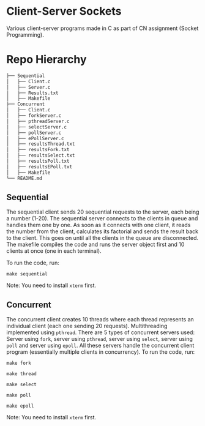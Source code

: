 # Client-Server Sockets
Various client-server programs made in C as part of CN assignment (Socket Programming).

# Repo Hierarchy
```bash
├── Sequential
│   ├── Client.c
│   ├── Server.c
│   ├── Results.txt
│   ├── Makefile
├── Concurrent
│   ├── Client.c
│   ├── forkServer.c
│   ├── pthreadServer.c
│   ├── selectServer.c
│   ├── pollServer.c
│   ├── ePollServer.c
│   ├── resultsThread.txt
│   ├── resultsFork.txt
│   ├── resultsSelect.txt
│   ├── resultsPoll.txt
│   ├── resultsEPoll.txt
│   ├── Makefile
└── README.md
```

## Sequential
The sequential client sends 20 sequential requests to the server, each being a number (1-20).
The sequential server connects to the clients in queue and handles them one by one. As soon as it connects with one client, it reads the number from the client, calculates its factorial and sends the result back to the client. This goes on until all the clients in the queue are disconnected. The makefile compiles the code and runs the server object first and 10 clients at once (one in each terminal).

To run the code, run:
```
make sequential
```
Note: You need to install `xterm` first.

## Concurrent
The concurrent client creates 10 threads where each thread represents an individual client (each one sending 20 requests). Multithreading implemented using `pthread`.
There are 5 types of concurrent servers used: Server using `fork`, server using `pthread`, server using `select`, server using `poll` and server using `epoll`. All these servers handle the concurrent client program (essentially multiple clients in concurrency).
To run the code, run:
```
make fork
```
```
make thread
```
```
make select
```
```
make poll
```
```
make epoll
```
Note: You need to install `xterm` first.
